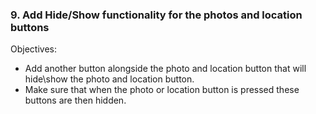 ### 9. Add Hide/Show functionality for the photos and location buttons

Objectives:
  - Add another button alongside the photo and location button that will hide\show the photo and location button.
  - Make sure that when the photo or location button is pressed these buttons are then hidden.